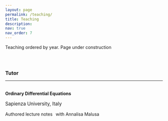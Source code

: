 ```yaml
---
layout: page
permalink: /teaching/
title: Teaching
description: 
nav: true
nav_order: 7
---
```


<p> 
Teaching ordered by year. 
Page under construction
</p>




<h3 style="margin-top: 4rem; margin-bottom: 0.3rem;"><a id="tutor">Tutor</a></h3>
<hr style="color: var(--global-text-color); height: 1px; margin-bottom: 2rem;">


<p style ='font-weight: bold'>Ordinary Differential Equations</p> 
<p style = 'font-size: 0.95rem;'>Sapienza University, Italy</p>
<p>
Authored lecture notes &thinsp; <a href="/assets/pdf/teaching/2013/Appunti_EDO.pdf"><i class="fas fa-file-pdf"></i></a>
with Annalisa Malusa &thinsp;<a href = "https://scholar.google.com/citations?user=8_h1W8kAAAAJ"><i class="fas fa-globe"></i></a>
</p>
